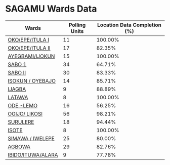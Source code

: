 
# SAGAMU Wards Data

| Wards | Polling Units | Location Data Completion (%) |
| ---- | ----- | ------- |
| [OKO/EPE/ITULA  I](./wards/17484-oko/epe/itula-i) | 11 | 100.00% |
| [OKO/EPE/ITULA  II](./wards/17485-oko/epe/itula-ii) | 17 | 82.35% |
| [AYEGBAMI/IJOKUN](./wards/17486-ayegbami/ijokun) | 15 | 100.00% |
| [SABO 1](./wards/17487-sabo-1) | 34 | 64.71% |
| [SABO II](./wards/17488-sabo-ii) | 30 | 83.33% |
| [ISOKUN / OYEBAJO](./wards/17489-isokun-/-oyebajo) | 14 | 85.71% |
| [IJAGBA](./wards/17490-ijagba) | 9 | 88.89% |
| [LATAWA](./wards/17491-latawa) | 8 | 100.00% |
| [ODE -LEMO](./wards/17492-ode-lemo) | 16 | 56.25% |
| [OGIJO/ LIKOSI](./wards/17493-ogijo/-likosi) | 56 | 98.21% |
| [SURULERE](./wards/17494-surulere) | 18 | 94.44% |
| [ISOTE](./wards/17495-isote) | 8 | 100.00% |
| [SIMAWA / IWELEPE](./wards/17496-simawa-/-iwelepe) | 25 | 80.00% |
| [AGBOWA](./wards/17497-agbowa) | 29 | 82.76% |
| [IBIDO/ITUWA/ALARA](./wards/17498-ibido/ituwa/alara) | 9 | 77.78% |




